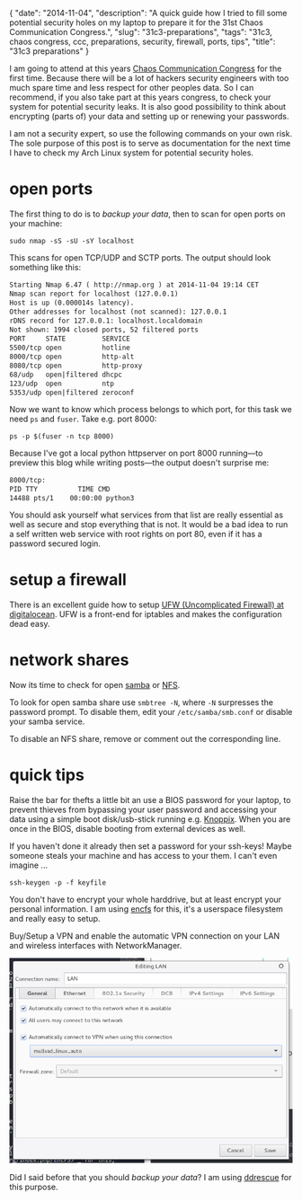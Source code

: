 {
    "date": "2014-11-04",
    "description": "A quick guide how I tried to fill some potential security holes on my laptop to prepare it for the 31st Chaos Communication Congress.",
    "slug": "31c3-preparations",
    "tags": "31c3, chaos congress, ccc, preparations, security, firewall, ports, tips",
    "title": "31c3 preparations"
}

I am going to attend at this years [Chaos Communication
Congress](https://events.ccc.de/) for the first time. Because there will
be a lot of <span class="strike">hackers</span> security engineers with
too much spare time and less respect for other peoples data. So I can
recommend, if you also take part at this years congress, to check your
system for potential security leaks. It is also good possibility to
think about encrypting (parts of) your data and setting up or renewing
your passwords.

I am not a security expert, so use the following commands on your own
risk. The sole purpose of this post is to serve as documentation for the
next time I have to check my Arch Linux system for potential security
holes.

open ports
==========

The first thing to do is to *backup your data*, then to scan for open
ports on your machine:

``` {.sourceCode .bash}
sudo nmap -sS -sU -sY localhost
```

This scans for open TCP/UDP and SCTP ports. The output should look
something like this:

    Starting Nmap 6.47 ( http://nmap.org ) at 2014-11-04 19:14 CET
    Nmap scan report for localhost (127.0.0.1)
    Host is up (0.000014s latency).
    Other addresses for localhost (not scanned): 127.0.0.1
    rDNS record for 127.0.0.1: localhost.localdomain
    Not shown: 1994 closed ports, 52 filtered ports
    PORT     STATE         SERVICE
    5500/tcp open          hotline
    8000/tcp open          http-alt
    8080/tcp open          http-proxy
    68/udp   open|filtered dhcpc
    123/udp  open          ntp
    5353/udp open|filtered zeroconf

Now we want to know which process belongs to which port, for this task
we need `ps` and `fuser`. Take e.g. port 8000:

``` {.sourceCode .bash}
ps -p $(fuser -n tcp 8000)
```

Because I've got a local python httpserver on port 8000 running—to
preview this blog while writing posts—the output doesn't surprise me:

    8000/tcp:
    PID TTY          TIME CMD
    14488 pts/1    00:00:00 python3

You should ask yourself what services from that list are really
essential as well as secure and stop everything that is not. It would be
a bad idea to run a self written web service with root rights on port
80, even if it has a password secured login.

setup a firewall
================

There is an excellent guide how to setup [UFW (Uncomplicated Firewall)
at
digitalocean](https://www.digitalocean.com/community/tutorials/how-to-setup-a-firewall-with-ufw-on-an-ubuntu-and-debian-cloud-server).
UFW is a front-end for iptables and makes the configuration dead easy.

network shares
==============

Now its time to check for open
[samba](http://www.wikiwand.com/en/Samba_%28software%29) or
[NFS](http://www.wikiwand.com/en/Network_File_System).

To look for open samba share use `smbtree -N`, where `-N` surpresses the
password prompt. To disable them, edit your `/etc/samba/smb.conf` or
disable your samba service.

To disable an NFS share, remove or comment out the corresponding line.

quick tips
==========

Raise the bar for thefts a little bit an use a BIOS password for your
laptop, to prevent thieves from bypassing your user password and
accessing your data using a simple boot disk/usb-stick running e.g.
[Knoppix](http://www.knopper.net/knoppix/index-en.html). When you are
once in the BIOS, disable booting from external devices as well.

If you haven't done it already then set a password for your ssh-keys!
Maybe someone steals your machine and has access to your them. I can't
even imagine ...

``` {.sourceCode .sh}
ssh-keygen -p -f keyfile
```

You don't have to encrypt your whole harddrive, but at least encrypt
your personal information. I am using
[encfs](https://wiki.archlinux.org/index.php/EncFS) for this, it's a
userspace filesystem and really easy to setup.

Buy/Setup a VPN and enable the automatic VPN connection on your LAN and
wireless interfaces with NetworkManager.

![image](/imgs/network_manager_LAN_vpn.png)

Did I said before that you should *backup your data*? I am using
[ddrescue](http://en.wikipedia.org/wiki/Ddrescue) for this purpose.
